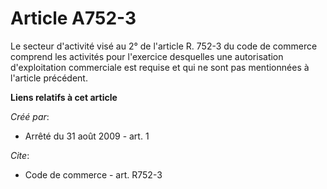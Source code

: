 # Article A752-3

Le secteur d'activité visé au 2° de l'article R. 752-3 du code de commerce comprend les activités pour l'exercice desquelles
une autorisation d'exploitation commerciale est requise et qui ne sont pas mentionnées à l'article précédent.

**Liens relatifs à cet article**

_Créé par_:

  - Arrêté du 31 août 2009 - art. 1

_Cite_:

  - Code de commerce - art. R752-3
